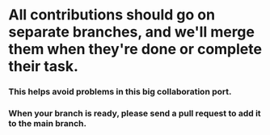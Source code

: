 # All contributions should go on separate branches, and we'll merge them when they're done or complete their task. 

### This helps avoid problems in this big collaboration port. 

### When your branch is ready, please send a pull request to add it to the main branch.
